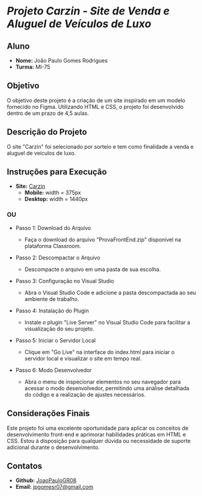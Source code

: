 # ***Projeto Carzin - Site de Venda e Aluguel de Veículos de Luxo***

## **Aluno**
- **Nome:** João Paulo Gomes Rodrigues
- **Turma:** MI-75

## **Objetivo**
O objetivo deste projeto é a criação de um site inspirado em um modelo fornecido no Figma. Utilizando HTML e CSS, o projeto foi desenvolvido dentro de um prazo de 4,5 aulas.

## **Descrição do Projeto**
O site "Carzin" foi selecionado por sorteio e tem como finalidade a venda e aluguel de veículos de luxo.

## Instruções para Execução

- **Site:** [Carzin](https://prova-front-end-sepia.vercel.app/)
    - **Mobile:** width = 375px
    - **Desktop:** width = 1440px

### OU

- Passo 1: Download do Arquivo
    - Faça o download do arquivo "ProvaFrontEnd.zip" disponível na plataforma Classroom.

- Passo 2: Descompactar o Arquivo
    - Descompacte o arquivo em uma pasta de sua escolha.

- Passo 3: Configuração no Visual Studio
    - Abra o Visual Studio Code e adicione a pasta descompactada ao seu ambiente de trabalho.

- Passo 4: Instalação do Plugin
    - Instale o plugin "Live Server" no Visual Studio Code para facilitar a visualização do seu projeto.

- Passo 5: Iniciar o Servidor Local
    - Clique em "Go Live" na interface do index.html para iniciar o servidor local e visualizar o site em tempo real.

- Passo 6: Modo Desenvolvedor
    - Abra o menu de inspecionar elementos no seu navegador para acessar o modo desenvolvedor, permitindo uma análise detalhada do código e a realização de ajustes necessários.

## **Considerações Finais**
Este projeto foi uma excelente oportunidade para aplicar os conceitos de desenvolvimento front-end e aprimorar habilidades práticas em HTML e CSS. Estou à disposição para qualquer dúvida ou necessidade de suporte adicional durante o desenvolvimento.

## **Contatos**
- **Github:** [JoaoPauloGR08](https://github.com/JoaoPauloGR08)
- **Email:** jpgomesr07@gmail.com